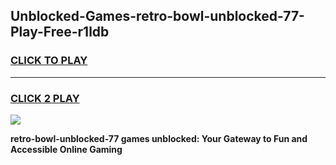 
## Unblocked-Games-retro-bowl-unblocked-77-Play-Free-r1ldb
<h3>
<a href="https://premium76.site?title=retro-bowl-unblocked-77&ref=24M">CLICK TO PLAY</a></h3>
<hr>

<h3>
<a href="https://premium76.site?title=retro-bowl-unblocked-77&ref=24M">CLICK 2 PLAY</a>
  
</h3>

<a href="https://premium76.site?title=retro-bowl-unblocked-77&ref=24M"><img src="https://clearcache.store/games.png"></a>


**retro-bowl-unblocked-77 games unblocked: Your Gateway to Fun and Accessible Online Gaming**
